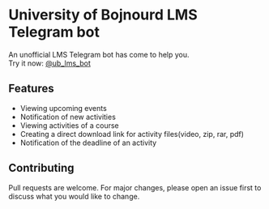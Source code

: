 
# University of Bojnourd LMS Telegram bot

An unofficial LMS Telegram bot has come to help you.  
Try it now: [@ub_lms_bot](https://t.me/ub_lms_bot)

## Features
* Viewing upcoming events
* Notification of new activities
* Viewing activities of a course
* Creating a direct download link for activity files(video, zip, rar, pdf)
* Notification of the deadline of an activity

## Contributing
Pull requests are welcome. For major changes, please open an issue first to discuss what you would like to change.
